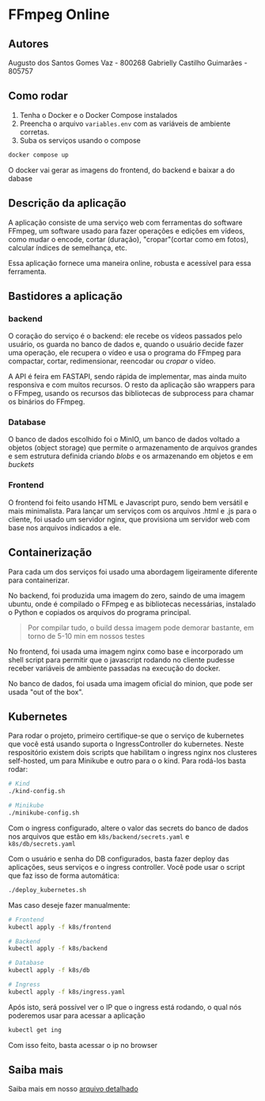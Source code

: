 # FFmpeg Online
## Autores
Augusto dos Santos Gomes Vaz - 800268
Gabrielly Castilho Guimarães - 805757

## Como rodar
1. Tenha o Docker e o Docker Compose instalados
2. Preencha o arquivo `variables.env` com as variáveis de ambiente corretas. 
3. Suba os serviços usando o compose
```sh
docker compose up
```
O docker vai gerar as imagens do frontend, do backend e baixar a do dabase

## Descrição da aplicação
A aplicação consiste de uma serviço web com ferramentas do software FFmpeg, um software usado para fazer
operações e edições em vídeos, como mudar o encode, cortar (duração), "cropar"(cortar como em fotos),
calcular índices de semelhança, etc.

Essa aplicação fornece uma maneira online, robusta e acessível para essa ferramenta.

## Bastidores a aplicação
### backend
O coração do serviço é o backend: ele recebe os vídeos passados pelo usuário, os guarda no banco de dados
e, quando o usuário decide fazer uma operação, ele recupera o vídeo e usa o programa do FFmpeg
para compactar, cortar, redimensionar, reencodar ou _cropar_ o vídeo.

A API é feira em FASTAPI, sendo rápida de implementar, mas ainda muito responsiva e com muitos recursos. O resto da aplicação
são wrappers para o FFmpeg, usando os recursos das bibliotecas de subprocess para chamar os binários do FFmpeg.

### Database
O banco de dados escolhido foi o MinIO, um banco de dados voltado a objetos (object storage) que permite o armazenamento de arquivos
grandes e sem estrutura definida criando _blobs_ e os armazenando em objetos e em _buckets_

### Frontend
O frontend foi feito usando HTML e Javascript puro, sendo bem versátil e mais minimalista. Para lançar um serviços com os arquivos
.html e .js para o cliente, foi usado um servidor nginx, que provisiona um servidor web com base nos arquivos indicados a ele.

## Containerização
Para cada um dos serviços foi usado uma abordagem ligeiramente diferente para containerizar.

No backend, foi produzida uma imagem do zero, saindo de uma imagem ubuntu, onde é compilado o FFmpeg e as bibliotecas necessárias, instalado o Python e copiados os arquivos do programa principal.
> Por compilar tudo, o build dessa imagem pode demorar bastante, em torno de 5-10 min em nossos testes

No frontend, foi usada uma imagem nginx como base e incorporado um shell script para permitir que o javascript rodando no cliente
pudesse receber variáveis de ambiente passadas na execução do docker.

No banco de dados, foi usada uma imagem oficial do minion, que pode ser usada "out of the box".

## Kubernetes
Para rodar o projeto, primeiro certifique-se que o serviço de kubernetes que você está usando suporta o IngressController do kubernetes. Neste respositório existem dois scripts que habilitam o 
ingress nginx nos clusteres self-hosted, um para Minikube e outro para o o kind. Para rodá-los basta rodar:
```sh
# Kind
./kind-config.sh

# Minikube
./minikube-config.sh
```

Com o ingress configurado, altere o valor das secrets do banco de dados nos arquivos que estão em `k8s/backend/secrets.yaml` e `k8s/db/secrets.yaml`

Com o usuário e senha do DB configurados, basta fazer deploy das aplicações, seus serviços e o ingress controller.
Você pode usar o script que faz isso de forma automática:

```sh
./deploy_kubernetes.sh
```

Mas caso deseje fazer manualmente:

```sh
# Frontend
kubectl apply -f k8s/frontend

# Backend
kubectl apply -f k8s/backend

# Database
kubectl apply -f k8s/db

# Ingress
kubectl apply -f k8s/ingress.yaml
```

Após isto, será possível ver o IP que o ingress está rodando, o qual nós poderemos usar para acessar a aplicação
```sh
kubectl get ing
```

Com isso feito, basta acessar o ip no browser

## Saiba mais
Saiba mais em nosso [arquivo detalhado](./pratica_devops.pdf)
